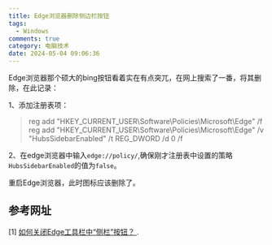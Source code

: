 ```yaml
---
title: Edge浏览器删除侧边栏按钮
tags:
  - Windows
comments: true
category: 电脑技术
date: 2024-05-04 09:06:36
---
```




Edge浏览器那个硕大的bing按钮看着实在有点突兀，在网上搜索了一番，将其删除，在此记录：

1、添加注册表项：

> reg add "HKEY_CURRENT_USER\Software\Policies\Microsoft\Edge" /f  
> reg add "HKEY_CURRENT_USER\Software\Policies\Microsoft\Edge" /v "HubsSidebarEnabled" /t REG_DWORD /d 0 /f

2、在edge浏览器中输入`edge://policy/`,确保刚才注册表中设置的策略`HubsSidebarEnabled`的值为`false`。

重启Edge浏览器，此时图标应该删除了。

## 参考网址

[1] <a href="https://answers.microsoft.com/zh-hans/microsoftedge/forum/all/%E5%A6%82%E4%BD%95%E5%85%B3%E9%97%ADedge%E5%B7%A5/ef1ed8de-fd81-4b71-9030-aacd764bfc84" target="_blank">如何关闭Edge工具栏中“侧栏”按钮？
</a>.


